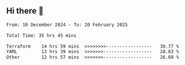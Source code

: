 ## Hi there 👋

<!-- TECHNOLOGIES:START -->
<!-- TECHNOLOGIES:END -->

<!--START_SECTION:waka-->

```txt
From: 10 December 2024 - To: 20 February 2025

Total Time: 35 hrs 45 mins

Terraform    14 hrs 59 mins  >>>>>>>>-----------------   30.77 %
YAML         13 hrs 39 mins  >>>>>>>------------------   28.03 %
Other        12 hrs 57 mins  >>>>>>>------------------   26.60 %
```

<!--END_SECTION:waka-->

